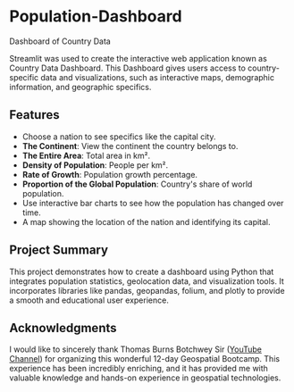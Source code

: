 # Population-Dashboard
Dashboard of Country Data

Streamlit was used to create the interactive web application known as Country Data Dashboard. This Dashboard gives users access to country-specific data and visualizations, such as interactive maps, demographic information, and geographic specifics.

## Features
- Choose a nation to see specifics like the capital city.
- **The Continent**: View the continent the country belongs to.
- **The Entire Area**: Total area in km².
- **Density of Population**: People per km².
- **Rate of Growth**: Population growth percentage.
- **Proportion of the Global Population**: Country's share of world population.
- Use interactive bar charts to see how the population has changed over time.
- A map showing the location of the nation and identifying its capital.

## Project Summary
This project demonstrates how to create a dashboard using Python that integrates population statistics, geolocation data, and visualization tools. It incorporates libraries like pandas, geopandas, folium, and plotly to provide a smooth and educational user experience.

## Acknowledgments
I would like to sincerely thank Thomas Burns Botchwey Sir ([YouTube Channel](https://www.youtube.com/@tommys_codebase)) for organizing this wonderful 12-day Geospatial Bootcamp. This experience has been incredibly enriching, and it has provided me with valuable knowledge and hands-on experience in geospatial technologies.
